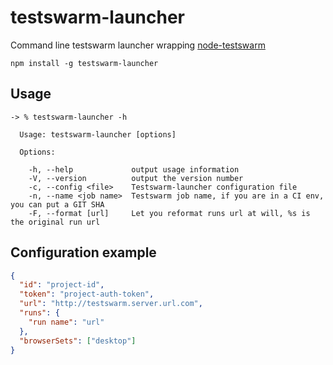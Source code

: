 # testswarm-launcher

Command line testswarm launcher wrapping [node-testswarm](https://github.com/jzaefferer/node-testswarm)

```shell
npm install -g testswarm-launcher
```

## Usage

```shell
-> % testswarm-launcher -h

  Usage: testswarm-launcher [options]

  Options:

    -h, --help             output usage information
    -V, --version          output the version number
    -c, --config <file>    Testswarm-launcher configuration file
    -n, --name <job name>  Testswarm job name, if you are in a CI env, you can put a GIT SHA
    -F, --format [url]     Let you reformat runs url at will, %s is the original run url
```

## Configuration example

```json
{
  "id": "project-id",
  "token": "project-auth-token",
  "url": "http://testswarm.server.url.com",
  "runs": {
    "run name": "url"
  },
  "browserSets": ["desktop"]
}
```